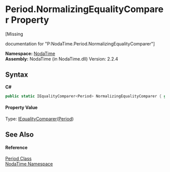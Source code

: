 # Period.NormalizingEqualityComparer Property 
 

\[Missing <summary> documentation for "P:NodaTime.Period.NormalizingEqualityComparer"\]

**Namespace:**&nbsp;<a href="N_NodaTime">NodaTime</a><br />**Assembly:**&nbsp;NodaTime (in NodaTime.dll) Version: 2.2.4

## Syntax

**C#**<br />
``` C#
public static IEqualityComparer<Period> NormalizingEqualityComparer { get; }
```


#### Property Value
Type: <a href="http://msdn2.microsoft.com/en-us/library/ms132151" target="_blank">IEqualityComparer</a>(<a href="T_NodaTime_Period">Period</a>)

## See Also


#### Reference
<a href="T_NodaTime_Period">Period Class</a><br /><a href="N_NodaTime">NodaTime Namespace</a><br />